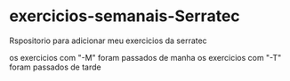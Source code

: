 # exercicios-semanais-Serratec
Rspositorio para adicionar meu exercicios da serratec 

os exercicios com "-M" foram passados de manha
os exercicios com "-T" foram passados de tarde
